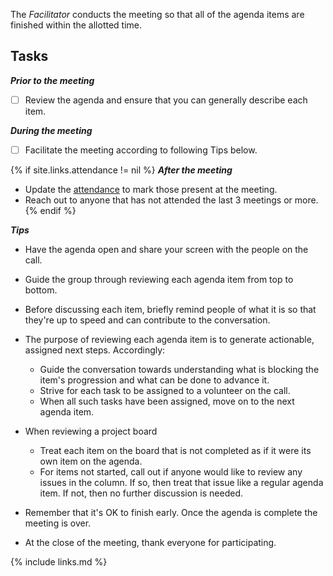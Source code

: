 The _Facilitator_ conducts the meeting so that all of the agenda items are finished within the allotted time.

## Tasks

***Prior to the meeting***

- [ ] Review the agenda and ensure that you can generally describe each item.

***During the meeting***
- [ ]  Facilitate the meeting according to following Tips below.

{% if site.links.attendance != nil %}
***After the meeting***
* Update the [attendance]({{site.links.attendance}}) to mark those present at the meeting.
* Reach out to anyone that has not attended the last 3 meetings or more.
{% endif %}

***Tips***

* Have the agenda open and share your screen with the people on the call.
* Guide the group through reviewing each agenda item from top to bottom.
* Before discussing each item, briefly remind people of what it is so that they're up to speed and can contribute to the conversation.
* The purpose of reviewing each agenda item is to generate actionable, assigned next steps.  Accordingly:

  * Guide the conversation towards understanding what is blocking the item's progression and what can be done to advance it.
  * Strive for each task to be assigned to a volunteer on the call.
  * When all such tasks have been assigned, move on to the next agenda item.

* When reviewing a project board

  * Treat each item on the board that is not completed as if it were its own item on the agenda.
  * For items not started, call out if anyone would like to review any issues in the column.
If so, then treat that issue like a regular agenda item. If not, then no further discussion is needed.

* Remember that it's OK to finish early.
Once the agenda is complete the meeting is over.
* At the close of the meeting, thank everyone for participating.

{% include links.md %}
